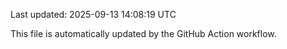Last updated: 2025-09-13 14:08:19 UTC

This file is automatically updated by the GitHub Action workflow.
